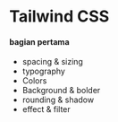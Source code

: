 # Tailwind CSS

#### bagian pertama

- spacing & sizing
- typography
- Colors
- Background & bolder
- rounding & shadow
- effect & filter

